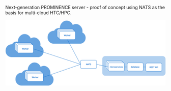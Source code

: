 Next-generation PROMINENCE server - proof of concept using NATS as the basis for multi-cloud HTC/HPC.

![overview](https://github.com/prominence-eosc/server/raw/main/overview.png)
